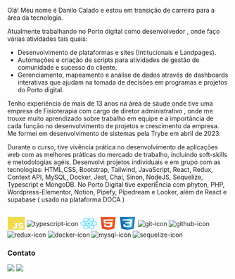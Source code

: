 Olá! Meu nome é Danilo Calado e estou em transição de carreira para a área da tecnologia.

Atualmente trabalhando no Porto digital como desenvolvedor , onde faço várias atividades tais quais:
- Desenvolvimento de plataformas e sites (Intitucionais e Landpages).
- Automações e criação de scripts para atividades de gestão de comunidade e sucesso do cliente.
- Gerenciamento, mapeamento e análise de dados através de dashboards interativas que ajudam na tomada de decisões em programas e projetos do Porto digital.

Tenho experiência de mais de 13 anos na área de sáude onde tive uma empresa de Fisioterapia com cargo de diretor administrativo , onde me trouxe muito aprendizado sobre trabalho em equipe e a importância de cada função no desenvolvimento de projetos e crescimento da empresa.
Me formei em desenvolvimento de sistemas pela Trybe em abril de 2023.

Durante o curso, tive vivência prática no desenvolvimento de aplicações web com as melhores práticas do mercado de trabalho, incluindo soft-skills e metodologias agéis. Desenvolvi projetos individuais e em grupo com as tecnologias: HTML,CSS, Bootstrap, Tailwind, JavaScript, React, Redux, Context API, MySQL, Docker, Jest, Chai, Sinon, NodeJS, Sequelize, Typescript e MongoDB.
No Porto Digital tive experiÊncia com phyton, PHP, Wordpress-Elementor, Notion, Pipefy, Pipedream e Looker, além de React e supabase ( usado na plataforma DOCA )

<div style="display: inline_block"><br>
  <img align="center" alt="js-icon" height="30" width="40" src="https://raw.githubusercontent.com/devicons/devicon/master/icons/javascript/javascript-plain.svg">
  <img align="center" alt="typescript-icon" height="30" width="40" src="https://cdn.jsdelivr.net/gh/devicons/devicon/icons/typescript/typescript-plain.svg">
  <img align="center" alt="react-icon" height="30" width="40" src="https://raw.githubusercontent.com/devicons/devicon/master/icons/react/react-original.svg">
  <img align="center" alt="HTML-icon" height="30" width="40" src="https://raw.githubusercontent.com/devicons/devicon/master/icons/html5/html5-original.svg">
  <img align="center" alt="CSS-icon" height="30" width="40" src="https://raw.githubusercontent.com/devicons/devicon/master/icons/css3/css3-original.svg">
  <img align="center" alt="git-icon" height="30" width="40" src="https://cdn.jsdelivr.net/gh/devicons/devicon/icons/git/git-original.svg">
  <img align="center" alt="github-icon" height="30" width="40" src="https://cdn.jsdelivr.net/gh/devicons/devicon/icons/github/github-original.svg">
  <img align="center" alt="redux-icon" height="30" width="40" src="https://cdn.jsdelivr.net/gh/devicons/devicon/icons/redux/redux-original.svg" />
  <img align="center" alt="docker-icon" height="30" width="40" src="https://cdn.jsdelivr.net/gh/devicons/devicon/icons/docker/docker-original.svg" />
  <img align="center" alt="mysql-icon" height="30" width="40" src="https://cdn.jsdelivr.net/gh/devicons/devicon/icons/mysql/mysql-original.svg" />
  <img align="center" alt="sequelize-icon" height="30" width="40" src="https://cdn.jsdelivr.net/gh/devicons/devicon/icons/sequelize/sequelize-original.svg" />
</div>

### Contato

  <a href = "mailto:danilobileu@gmail.com"><img src="https://img.shields.io/badge/-Gmail-%23333?style=for-the-badge&logo=gmail&logoColor=white" target="_blank"></a>
  <a href="https://www.linkedin.com/in/danilocalado/" target="_blank"><img src="https://img.shields.io/badge/-LinkedIn-%230077B5?style=for-the-badge&logo=linkedin&logoColor=white" target="_blank"></a> 
</div> 
